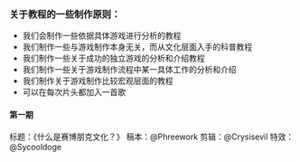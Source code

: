 ### 关于教程的一些制作原则：
* 我们会制作一些依据具体游戏进行分析的教程
* 我们制作一些与游戏制作本身无关，而从文化层面入手的科普教程
* 我们制作一些关于成功的独立游戏的分析和介绍教程
* 我们制作一些关于游戏制作流程中某一具体工作的分析和介绍
* 我们制作关于游戏制作比较宏观层面的教程
* 可以在每次片头都加入一首歌

#### 第一期
标题：《什么是赛博朋克文化？》
稿本：@Phreework
剪辑：@Crysisevil
特效：@Sycooldoge
